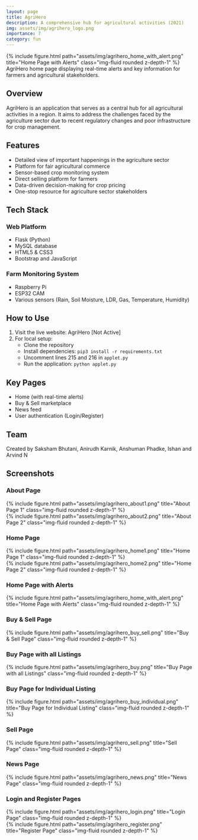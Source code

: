 ```yaml
---
layout: page
title: AgriHero
description: A comprehensive hub for agricultural activities (2021)
img: assets/img/agrihero_logo.png
importance: 7
category: fun
---
```

<div class="row">
    <div class="col-sm mt-3 mt-md-0">
        {% include figure.html path="assets/img/agrihero_home_with_alert.png" title="Home Page with Alerts" class="img-fluid rounded z-depth-1" %}
    </div>
</div>
<div class="caption">
    AgriHero home page displaying real-time alerts and key information for farmers and agricultural stakeholders.
</div>

## Overview

AgriHero is an application that serves as a central hub for all agricultural activities in a region. It aims to address the challenges faced by the agriculture sector due to recent regulatory changes and poor infrastructure for crop management.

## Features

- Detailed view of important happenings in the agriculture sector
- Platform for fair agricultural commerce
- Sensor-based crop monitoring system
- Direct selling platform for farmers
- Data-driven decision-making for crop pricing
- One-stop resource for agriculture sector stakeholders

## Tech Stack

### Web Platform
- Flask (Python)
- MySQL database
- HTML5 & CSS3
- Bootstrap and JavaScript

### Farm Monitoring System
- Raspberry Pi
- ESP32 CAM
- Various sensors (Rain, Soil Moisture, LDR, Gas, Temperature, Humidity)

## How to Use

1. Visit the live website: AgriHero [Not Active]
2. For local setup:
   - Clone the repository
   - Install dependencies: `pip3 install -r requirements.txt`
   - Uncomment lines 215 and 216 in `applet.py`
   - Run the application: `python applet.py`

## Key Pages

- Home (with real-time alerts)
- Buy & Sell marketplace
- News feed
- User authentication (Login/Register)

## Team

Created by Saksham Bhutani, Anirudh Karnik, Anshuman Phadke, Ishan and Arvind N

## Screenshots

### About Page
<div class="row">
    <div class="col-sm mt-3 mt-md-0">
        {% include figure.html path="assets/img/agrihero_about1.png" title="About Page 1" class="img-fluid rounded z-depth-1" %}
    </div>
    <div class="col-sm mt-3 mt-md-0">
        {% include figure.html path="assets/img/agrihero_about2.png" title="About Page 2" class="img-fluid rounded z-depth-1" %}
    </div>
</div>

### Home Page
<div class="row">
    <div class="col-sm mt-3 mt-md-0">
        {% include figure.html path="assets/img/agrihero_home1.png" title="Home Page 1" class="img-fluid rounded z-depth-1" %}
    </div>
    <div class="col-sm mt-3 mt-md-0">
        {% include figure.html path="assets/img/agrihero_home2.png" title="Home Page 2" class="img-fluid rounded z-depth-1" %}
    </div>
</div>

### Home Page with Alerts
<div class="row">
    <div class="col-sm mt-3 mt-md-0">
        {% include figure.html path="assets/img/agrihero_home_with_alert.png" title="Home Page with Alerts" class="img-fluid rounded z-depth-1" %}
    </div>
</div>

### Buy & Sell Page
<div class="row">
    <div class="col-sm mt-3 mt-md-0">
        {% include figure.html path="assets/img/agrihero_buy_sell.png" title="Buy & Sell Page" class="img-fluid rounded z-depth-1" %}
    </div>
</div>

### Buy Page with all Listings
<div class="row">
    <div class="col-sm mt-3 mt-md-0">
        {% include figure.html path="assets/img/agrihero_buy.png" title="Buy Page with all Listings" class="img-fluid rounded z-depth-1" %}
    </div>
</div>

### Buy Page for Individual Listing
<div class="row">
    <div class="col-sm mt-3 mt-md-0">
        {% include figure.html path="assets/img/agrihero_buy_individual.png" title="Buy Page for Individual Listing" class="img-fluid rounded z-depth-1" %}
    </div>
</div>

### Sell Page
<div class="row">
    <div class="col-sm mt-3 mt-md-0">
        {% include figure.html path="assets/img/agrihero_sell.png" title="Sell Page" class="img-fluid rounded z-depth-1" %}
    </div>
</div>

### News Page
<div class="row">
    <div class="col-sm mt-3 mt-md-0">
        {% include figure.html path="assets/img/agrihero_news.png" title="News Page" class="img-fluid rounded z-depth-1" %}
    </div>
</div>

### Login and Register Pages
<div class="row">
    <div class="col-sm mt-3 mt-md-0">
        {% include figure.html path="assets/img/agrihero_login.png" title="Login Page" class="img-fluid rounded z-depth-1" %}
    </div>
    <div class="col-sm mt-3 mt-md-0">
        {% include figure.html path="assets/img/agrihero_register.png" title="Register Page" class="img-fluid rounded z-depth-1" %}
    </div>
</div>
